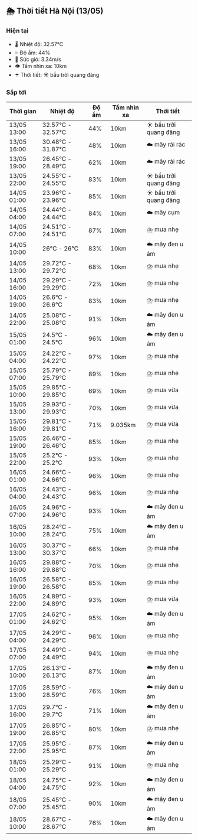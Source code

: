 ## 🌦️ Thời tiết Hà Nội (13/05)

### Hiện tại

- 🌡️ Nhiệt độ: 32.57℃
- 💦 Độ ẩm: 44%
- 💨 Sức gió: 3.34m/s
- 👁️ Tầm nhìn xa: 10km
- ☂️ Thời tiết: ☀️ bầu trời quang đãng

### Sắp tới

| Thời gian | Nhiệt độ | Độ ẩm | Tầm nhìn xa | Thời tiết |
| --- | --- | --- | --- | --- |
| 13/05 13:00 | 32.57℃ - 32.57℃ | 44% | 10km | ☀️ bầu trời quang đãng |
| 13/05 16:00 | 30.48℃ - 31.87℃ | 48% | 10km | ☁️ mây rải rác |
| 13/05 19:00 | 26.45℃ - 28.49℃ | 62% | 10km | ☁️ mây rải rác |
| 13/05 22:00 | 24.55℃ - 24.55℃ | 83% | 10km | ☀️ bầu trời quang đãng |
| 14/05 01:00 | 23.96℃ - 23.96℃ | 85% | 10km | ☀️ bầu trời quang đãng |
| 14/05 04:00 | 24.44℃ - 24.44℃ | 84% | 10km | ☁️ mây cụm |
| 14/05 07:00 | 24.51℃ - 24.51℃ | 87% | 10km | ⛈️ mưa nhẹ |
| 14/05 10:00 | 26℃ - 26℃ | 83% | 10km | ☁️ mây đen u ám |
| 14/05 13:00 | 29.72℃ - 29.72℃ | 68% | 10km | ⛈️ mưa nhẹ |
| 14/05 16:00 | 29.29℃ - 29.29℃ | 72% | 10km | ⛈️ mưa nhẹ |
| 14/05 19:00 | 26.6℃ - 26.6℃ | 83% | 10km | ⛈️ mưa nhẹ |
| 14/05 22:00 | 25.08℃ - 25.08℃ | 91% | 10km | ☁️ mây đen u ám |
| 15/05 01:00 | 24.5℃ - 24.5℃ | 96% | 10km | ☁️ mây đen u ám |
| 15/05 04:00 | 24.22℃ - 24.22℃ | 97% | 10km | ⛈️ mưa nhẹ |
| 15/05 07:00 | 25.79℃ - 25.79℃ | 89% | 10km | ⛈️ mưa nhẹ |
| 15/05 10:00 | 29.85℃ - 29.85℃ | 69% | 10km | ⛈️ mưa vừa |
| 15/05 13:00 | 29.93℃ - 29.93℃ | 70% | 10km | ⛈️ mưa vừa |
| 15/05 16:00 | 29.81℃ - 29.81℃ | 71% | 9.035km | ⛈️ mưa vừa |
| 15/05 19:00 | 26.46℃ - 26.46℃ | 85% | 10km | ⛈️ mưa nhẹ |
| 15/05 22:00 | 25.2℃ - 25.2℃ | 93% | 10km | ⛈️ mưa nhẹ |
| 16/05 01:00 | 24.66℃ - 24.66℃ | 96% | 10km | ⛈️ mưa nhẹ |
| 16/05 04:00 | 24.43℃ - 24.43℃ | 96% | 10km | ⛈️ mưa nhẹ |
| 16/05 07:00 | 24.96℃ - 24.96℃ | 93% | 10km | ☁️ mây đen u ám |
| 16/05 10:00 | 28.24℃ - 28.24℃ | 75% | 10km | ☁️ mây đen u ám |
| 16/05 13:00 | 30.37℃ - 30.37℃ | 66% | 10km | ⛈️ mưa nhẹ |
| 16/05 16:00 | 29.88℃ - 29.88℃ | 70% | 10km | ⛈️ mưa nhẹ |
| 16/05 19:00 | 26.58℃ - 26.58℃ | 85% | 10km | ⛈️ mưa nhẹ |
| 16/05 22:00 | 24.89℃ - 24.89℃ | 93% | 10km | ⛈️ mưa vừa |
| 17/05 01:00 | 24.62℃ - 24.62℃ | 95% | 10km | ☁️ mây đen u ám |
| 17/05 04:00 | 24.29℃ - 24.29℃ | 96% | 10km | ⛈️ mưa nhẹ |
| 17/05 07:00 | 24.49℃ - 24.49℃ | 94% | 10km | ⛈️ mưa nhẹ |
| 17/05 10:00 | 26.13℃ - 26.13℃ | 87% | 10km | ☁️ mây đen u ám |
| 17/05 13:00 | 28.59℃ - 28.59℃ | 76% | 10km | ☁️ mây đen u ám |
| 17/05 16:00 | 29.7℃ - 29.7℃ | 71% | 10km | ☁️ mây đen u ám |
| 17/05 19:00 | 26.85℃ - 26.85℃ | 80% | 10km | ⛈️ mưa nhẹ |
| 17/05 22:00 | 25.95℃ - 25.95℃ | 87% | 10km | ☁️ mây đen u ám |
| 18/05 01:00 | 25.29℃ - 25.29℃ | 91% | 10km | ⛈️ mưa nhẹ |
| 18/05 04:00 | 24.75℃ - 24.75℃ | 92% | 10km | ☁️ mây đen u ám |
| 18/05 07:00 | 25.45℃ - 25.45℃ | 90% | 10km | ☁️ mây đen u ám |
| 18/05 10:00 | 28.67℃ - 28.67℃ | 76% | 10km | ☁️ mây đen u ám |
